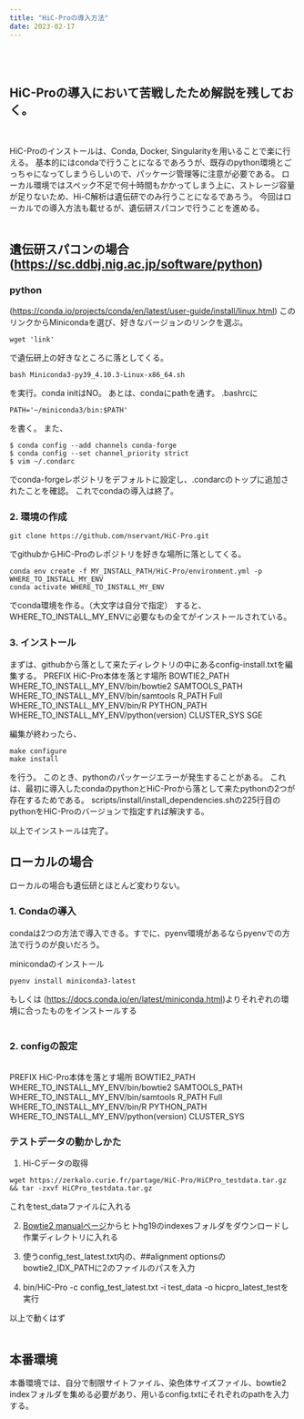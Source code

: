 ```yaml
---
title: "HiC-Proの導入方法"
date: 2023-02-17
---
```

<br><br>
## HiC-Proの導入において苦戦したため解説を残しておく。  
<br>


HiC-Proのインストールは、Conda, Docker, Singularityを用いることで楽に行える。
基本的にはcondaで行うことになるであろうが、既存のpython環境とごっちゃになってしまうらしいので、パッケージ管理等に注意が必要である。
ローカル環境ではスペック不足で何十時間もかかってしまう上に、ストレージ容量が足りないため、Hi-C解析は遺伝研でのみ行うことになるであろう。
今回はローカルでの導入方法も載せるが、遺伝研スパコンで行うことを進める。
<br>
<br>

## 遺伝研スパコンの場合(https://sc.ddbj.nig.ac.jp/software/python)

### python
(https://conda.io/projects/conda/en/latest/user-guide/install/linux.html)
このリンクからMinicondaを選び、好きなバージョンのリンクを選ぶ。
```
wget 'link'
```
で遺伝研上の好きなところに落としてくる。

```
bash Miniconda3-py39_4.10.3-Linux-x86_64.sh
```
を実行。conda initはNO。
あとは、condaにpathを通す。
.bashrcに
```
PATH='~/miniconda3/bin:$PATH'
```
を書く。
また、
```
$ conda config --add channels conda-forge
$ conda config --set channel_priority strict
$ vim ~/.condarc
```
でconda-forgeレポジトリをデフォルトに設定し、.condarcのトップに追加されたことを確認。
これでcondaの導入は終了。

### 2. 環境の作成
```
git clone https://github.com/nservant/HiC-Pro.git
```
でgithubからHiC-Proのレポジトリを好きな場所に落としてくる。

```
conda env create -f MY_INSTALL_PATH/HiC-Pro/environment.yml -p WHERE_TO_INSTALL_MY_ENV
conda activate WHERE_TO_INSTALL_MY_ENV
```
でconda環境を作る。（大文字は自分で指定）
すると、WHERE_TO_INSTALL_MY_ENVに必要なもの全てがインストールされている。

### 3. インストール
まずは、githubから落として来たディレクトリの中にあるconfig-install.txtを編集する。
PREFIX	HiC-Pro本体を落とす場所
BOWTIE2_PATH    WHERE_TO_INSTALL_MY_ENV/bin/bowtie2
SAMTOOLS_PATH   WHERE_TO_INSTALL_MY_ENV/bin/samtools
R_PATH	Full    WHERE_TO_INSTALL_MY_ENV/bin/R
PYTHON_PATH	    WHERE_TO_INSTALL_MY_ENV/python(version)
CLUSTER_SYS	    SGE

編集が終わったら、
```
make configure
make install
```
を行う。
このとき、pythonのパッケージエラーが発生することがある。
これは、最初に導入したcondaのpythonとHiC-Proから落として来たpythonの2つが存在するためである。
scripts/install/install_dependencies.shの225行目のpythonをHiC-Proのバージョンで指定すれば解決する。

以上でインストールは完了。

## ローカルの場合
ローカルの場合も遺伝研とほとんど変わりない。

### 1. Condaの導入
condaは2つの方法で導入できる。すでに、pyenv環境があるならpyenvでの方法で行うのが良いだろう。

minicondaのインストール  
```
pyenv install miniconda3-latest
```
もしくは (https://docs.conda.io/en/latest/miniconda.html)よりそれぞれの環境に合ったものをインストールする
<br><br>

### 2. configの設定  
<br>
PREFIX  HiC-Pro本体を落とす場所
BOWTIE2_PATH    WHERE_TO_INSTALL_MY_ENV/bin/bowtie2
SAMTOOLS_PATH   WHERE_TO_INSTALL_MY_ENV/bin/samtools
R_PATH	Full    WHERE_TO_INSTALL_MY_ENV/bin/R
PYTHON_PATH	    WHERE_TO_INSTALL_MY_ENV/python(version)
CLUSTER_SYS	    



### テストデータの動かしかた

1. Hi-Cデータの取得
```
wget https://zerkalo.curie.fr/partage/HiC-Pro/HiCPro_testdata.tar.gz && tar -zxvf HiCPro_testdata.tar.gz
```
これをtest_dataファイルに入れる

2. [Bowtie2 manualページ](https://bowtie-bio.sourceforge.net/bowtie2/manual.shtml)からヒトhg19のindexesフォルダをダウンロードし作業ディレクトリに入れる

3. 使うconfig_test_latest.txt内の、##alignment optionsのbowtie2_IDX_PATHに2のファイルのパスを入力

4. bin/HiC-Pro -c config_test_latest.txt -i test_data -o hicpro_latest_testを実行

以上で動くはず
<br><br>

## 本番環境
本番環境では、自分で制限サイトファイル、染色体サイズファイル、bowtie2 indexフォルダを集める必要があり、用いるconfig.txtにそれぞれのpathを入力する。
